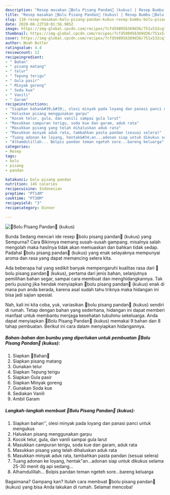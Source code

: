 ```yaml
---
description: "Resep masakan 🍌Bolu Pisang Pandan🍌 (kukus) | Resep Bumbu 🍌Bolu Pisang Pandan🍌 (kukus) Yang Mudah Dan Praktis"
title: "Resep masakan 🍌Bolu Pisang Pandan🍌 (kukus) | Resep Bumbu 🍌Bolu Pisang Pandan🍌 (kukus) Yang Mudah Dan Praktis"
slug: 110-resep-masakan-bolu-pisang-pandan-kukus-resep-bumbu-bolu-pisang-pandan-kukus-yang-mudah-dan-praktis
date: 2020-08-22T10:01:56.905Z
image: https://img-global.cpcdn.com/recipes/7cfd598956369d36/751x532cq70/🍌bolu-pisang-pandan🍌-kukus-foto-resep-utama.jpg
thumbnail: https://img-global.cpcdn.com/recipes/7cfd598956369d36/751x532cq70/🍌bolu-pisang-pandan🍌-kukus-foto-resep-utama.jpg
cover: https://img-global.cpcdn.com/recipes/7cfd598956369d36/751x532cq70/🍌bolu-pisang-pandan🍌-kukus-foto-resep-utama.jpg
author: Noah Butler
ratingvalue: 4.4
reviewcount: 12
recipeingredient:
- " Bahan"
- " pisang matang"
- " telur"
- " Tepung terigu"
- " Gula pasir"
- " Minyak goreng"
- " Soda kue"
- " Vanili"
- " Garam"
recipeinstructions:
- "Siapkan bahan&#39;&#39;, olesi minyak pada loyang dan panasi panci untuk mengukus"
- "Haluskan pisang menggunakan garpu"
- "Kocok telur, gula, dan vanili sampai gula larut"
- "Masukkan campuran terigu, soda kue dan garam, aduk rata"
- "Masukkan pisang yang telah dihaluskan aduk rata"
- "Masukkan minyak aduk rata, tambahkan pasta pandan (sesuai selera)"
- "Tuang adonan ke loyang, hentak&#34;an...adonan siap untuk dikukus selama 25-30 menit dg api sedang..."
- "Alhamdulillah... Bolpis pandan teman ngeteh sore...bareng keluarga"
categories:
- Resep
tags:
- bolu
- pisang
- pandan

katakunci: bolu pisang pandan 
nutrition: 145 calories
recipecuisine: Indonesian
preptime: "PT14M"
cooktime: "PT30M"
recipeyield: "3"
recipecategory: Dinner

---
```



![🍌Bolu Pisang Pandan🍌 (kukus)](https://img-global.cpcdn.com/recipes/7cfd598956369d36/751x532cq70/🍌bolu-pisang-pandan🍌-kukus-foto-resep-utama.jpg)

Bunda Sedang mencari ide resep 🍌bolu pisang pandan🍌 (kukus) yang Sempurna? Cara Bikinnya memang susah-susah gampang. misalnya salah mengolah maka hasilnya tidak akan memuaskan dan bahkan tidak sedap. Padahal 🍌bolu pisang pandan🍌 (kukus) yang enak selayaknya mempunyai aroma dan rasa yang dapat memancing selera kita.

Ada beberapa hal yang sedikit banyak mempengaruhi kualitas rasa dari 🍌bolu pisang pandan🍌 (kukus), pertama dari jenis bahan, selanjutnya pemilihan bahan segar, sampai cara membuat dan menghidangkannya. Tak perlu pusing jika hendak menyiapkan 🍌bolu pisang pandan🍌 (kukus) enak di mana pun anda berada, karena asal sudah tahu triknya maka hidangan ini bisa jadi sajian spesial.




Nah, kali ini kita coba, yuk, variasikan 🍌bolu pisang pandan🍌 (kukus) sendiri di rumah. Tetap dengan bahan yang sederhana, hidangan ini dapat memberi manfaat untuk membantu menjaga kesehatan tubuhmu sekeluarga. Anda dapat menyiapkan 🍌Bolu Pisang Pandan🍌 (kukus) memakai 9 bahan dan 8 tahap pembuatan. Berikut ini cara dalam menyiapkan hidangannya.

<!--inarticleads1-->

##### Bahan-bahan dan bumbu yang diperlukan untuk pembuatan 🍌Bolu Pisang Pandan🍌 (kukus):

1. Siapkan  🍌Bahan🍌
1. Siapkan  pisang matang
1. Gunakan  telur
1. Siapkan  Tepung terigu
1. Siapkan  Gula pasir
1. Siapkan  Minyak goreng
1. Gunakan  Soda kue
1. Sediakan  Vanili
1. Ambil  Garam




<!--inarticleads2-->

##### Langkah-langkah membuat 🍌Bolu Pisang Pandan🍌 (kukus):

1. Siapkan bahan&#39;&#39;, olesi minyak pada loyang dan panasi panci untuk mengukus
1. Haluskan pisang menggunakan garpu
1. Kocok telur, gula, dan vanili sampai gula larut
1. Masukkan campuran terigu, soda kue dan garam, aduk rata
1. Masukkan pisang yang telah dihaluskan aduk rata
1. Masukkan minyak aduk rata, tambahkan pasta pandan (sesuai selera)
1. Tuang adonan ke loyang, hentak&#34;an...adonan siap untuk dikukus selama 25-30 menit dg api sedang...
1. Alhamdulillah... Bolpis pandan teman ngeteh sore...bareng keluarga




Bagaimana? Gampang kan? Itulah cara membuat 🍌bolu pisang pandan🍌 (kukus) yang bisa Anda lakukan di rumah. Selamat mencoba!

